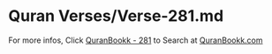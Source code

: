 # Quran Verses/Verse-281.md 

For more infos, Click [QuranBookk - 281](https://www.quranbookk.com/quran/search?q=281) to Search at [QuranBookk.com](http://quranbookk.com/)